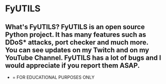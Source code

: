 # FyUTILS
What's FyUTILS? FyUTILS is an open source Python project. It has many features such as DDoS* attacks, port checker and much more. You can see updates on my Twitch and on my YouTube Channel. FyUTILS has a lot of bugs and I would appreciate if you report them ASAP. 
-------------------------------------
* = FOR EDUCATIONAL PURPOSES ONLY
